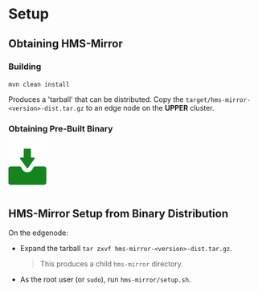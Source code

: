 # Setup

## Obtaining HMS-Mirror

### Building

`mvn clean install`

Produces a 'tarball' that can be distributed.  Copy the `target/hms-mirror-<version>-dist.tar.gz` to an edge node on the **UPPER** cluster.

### Obtaining Pre-Built Binary

[![Download the LATEST Binary](./images/download.png)](https://github.com/dstreev/hms-mirror/releases)

## HMS-Mirror Setup from Binary Distribution

On the edgenode:
- Expand the tarball `tar zxvf hms-mirror-<version>-dist.tar.gz`.  
  > This produces a child `hms-mirror` directory.
- As the root user (or `sudo`), run `hms-mirror/setup.sh`.


